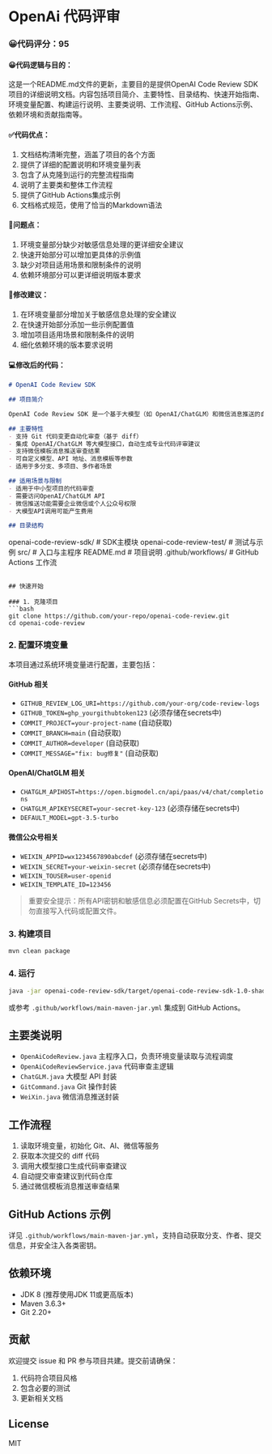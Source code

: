 # OpenAi 代码评审

### 😀代码评分：95

#### 😀代码逻辑与目的：
这是一个README.md文件的更新，主要目的是提供OpenAI Code Review SDK项目的详细说明文档。内容包括项目简介、主要特性、目录结构、快速开始指南、环境变量配置、构建运行说明、主要类说明、工作流程、GitHub Actions示例、依赖环境和贡献指南等。

#### ✅代码优点：
1. 文档结构清晰完整，涵盖了项目的各个方面
2. 提供了详细的配置说明和环境变量列表
3. 包含了从克隆到运行的完整流程指南
4. 说明了主要类和整体工作流程
5. 提供了GitHub Actions集成示例
6. 文档格式规范，使用了恰当的Markdown语法

#### 🤔问题点：
1. 环境变量部分缺少对敏感信息处理的更详细安全建议
2. 快速开始部分可以增加更具体的示例值
3. 缺少对项目适用场景和限制条件的说明
4. 依赖环境部分可以更详细说明版本要求

#### 🎯修改建议：
1. 在环境变量部分增加关于敏感信息处理的安全建议
2. 在快速开始部分添加一些示例配置值
3. 增加项目适用场景和限制条件的说明
4. 细化依赖环境的版本要求说明

#### 💻修改后的代码：
```markdown
# OpenAI Code Review SDK

## 项目简介

OpenAI Code Review SDK 是一个基于大模型（如 OpenAI/ChatGLM）和微信消息推送的自动化代码审查工具。它可集成于 CI/CD 流程，自动对 Git 仓库的代码变更进行智能审查、生成优化建议，并通过微信模板消息推送审查结果。

## 主要特性
- 支持 Git 代码变更自动化审查（基于 diff）
- 集成 OpenAI/ChatGLM 等大模型接口，自动生成专业代码评审建议
- 支持微信模板消息推送审查结果
- 可自定义模型、API 地址、消息模板等参数
- 适用于多分支、多项目、多作者场景

## 适用场景与限制
- 适用于中小型项目的代码审查
- 需要访问OpenAI/ChatGLM API
- 微信推送功能需要企业微信或个人公众号权限
- 大模型API调用可能产生费用

## 目录结构
```
openai-code-review-sdk/    # SDK主模块
openai-code-review-test/   # 测试与示例
src/                       # 入口与主程序
README.md                  # 项目说明
.github/workflows/         # GitHub Actions 工作流
```

## 快速开始

### 1. 克隆项目
```bash
git clone https://github.com/your-repo/openai-code-review.git
cd openai-code-review
```

### 2. 配置环境变量
本项目通过系统环境变量进行配置，主要包括：

#### GitHub 相关
- `GITHUB_REVIEW_LOG_URI=https://github.com/your-org/code-review-logs`
- `GITHUB_TOKEN=ghp_yourgithubtoken123` (必须存储在secrets中)
- `COMMIT_PROJECT=your-project-name` (自动获取)
- `COMMIT_BRANCH=main` (自动获取)
- `COMMIT_AUTHOR=developer` (自动获取)
- `COMMIT_MESSAGE="fix: bug修复"` (自动获取)

#### OpenAI/ChatGLM 相关
- `CHATGLM_APIHOST=https://open.bigmodel.cn/api/paas/v4/chat/completions`
- `CHATGLM_APIKEYSECRET=your-secret-key-123` (必须存储在secrets中)
- `DEFAULT_MODEL=gpt-3.5-turbo`

#### 微信公众号相关
- `WEIXIN_APPID=wx1234567890abcdef` (必须存储在secrets中)
- `WEIXIN_SECRET=your-weixin-secret` (必须存储在secrets中)
- `WEIXIN_TOUSER=user-openid`
- `WEIXIN_TEMPLATE_ID=123456`

> 重要安全提示：所有API密钥和敏感信息必须配置在GitHub Secrets中，切勿直接写入代码或配置文件。

### 3. 构建项目
```bash
mvn clean package
```

### 4. 运行
```bash
java -jar openai-code-review-sdk/target/openai-code-review-sdk-1.0-shaded.jar
```
或参考 `.github/workflows/main-maven-jar.yml` 集成到 GitHub Actions。

## 主要类说明
- `OpenAiCodeReview.java`  主程序入口，负责环境变量读取与流程调度
- `OpenAiCodeReviewService.java`  代码审查主逻辑
- `ChatGLM.java`           大模型 API 封装
- `GitCommand.java`        Git 操作封装
- `WeiXin.java`            微信消息推送封装

## 工作流程
1. 读取环境变量，初始化 Git、AI、微信等服务
2. 获取本次提交的 diff 代码
3. 调用大模型接口生成代码审查建议
4. 自动提交审查建议到代码仓库
5. 通过微信模板消息推送审查结果

## GitHub Actions 示例
详见 `.github/workflows/main-maven-jar.yml`，支持自动获取分支、作者、提交信息，并安全注入各类密钥。

## 依赖环境
- JDK 8 (推荐使用JDK 11或更高版本)
- Maven 3.6.3+
- Git 2.20+

## 贡献
欢迎提交 issue 和 PR 参与项目共建。提交前请确保：
1. 代码符合项目风格
2. 包含必要的测试
3. 更新相关文档

## License
MIT
```